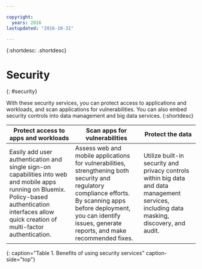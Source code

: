 ```yaml
---

copyright:
  years: 2016
lastupdated: "2016-10-31"

---
```



{:shortdesc: .shortdesc}


# Security
{: #security}

With these security services, you can protect access to applications and workloads, and scan applications for vulnerabilities. You can also embed security controls into data management and big data services.
{:shortdesc}


Protect access to apps and workloads | Scan apps for vulnerabilities | Protect the data
---- | ---- | ----
Easily add user authentication and single sign-on capabilities into web and mobile apps running on Bluemix. Policy-based authentication interfaces allow quick creation of multi-factor authentication. | Assess web and mobile applications for vulnerabilities, strengthening both security and regulatory compliance efforts. By scanning apps before deployment, you can identify issues, generate reports, and make recommended fixes. | Utilize built-in security and privacy controls within big data and data management services, including data masking, discovery, and audit.
{: caption="Table 1. Benefits of using security services" caption-side="top"}
